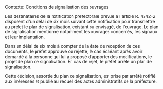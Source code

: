 Contexte: Conditions de signalisation des ouvrages

Les destinataires de la notification préfectorale prévue à l'article R. 4242-2 disposent d'un délai de six mois suivant cette notification pour transmettre au préfet le plan de signalisation, existant ou envisagé, de l'ouvrage. Le plan de signalisation mentionne notamment les ouvrages concernés, les signaux et leur implantation.

Dans un délai de six mois à compter de la date de réception de ces documents, le préfet approuve ou rejette, le cas échéant après avoir demandé à la personne qui lui a proposé d'apporter des modifications, le projet de plan de signalisation. En cas de rejet, le préfet arrête un plan de signalisation.

Cette décision, assortie du plan de signalisation, est prise par arrêté notifié aux intéressés et publié au recueil des actes administratifs de la préfecture.